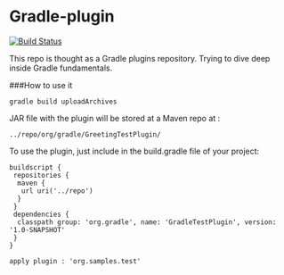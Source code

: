 Gradle-plugin 
======================
[![Build Status](https://travis-ci.org/vicfran/gradle-dev.svg?branch=master)](https://travis-ci.org/vicfran/gradle-dev)

This repo is thought as a Gradle plugins repository. Trying to dive deep inside Gradle fundamentals.

###How to use it
```
gradle build uploadArchives
```

JAR file with the plugin will be stored at a Maven repo at :
```
../repo/org/gradle/GreetingTestPlugin/
```

To use the plugin, just include in the build.gradle file of your project:

```
buildscript {
 repositories {
  maven {
   url uri('../repo')
  }
 }
 dependencies {
  classpath group: 'org.gradle', name: 'GradleTestPlugin', version: '1.0-SNAPSHOT'
 }
}

apply plugin : 'org.samples.test'
```
